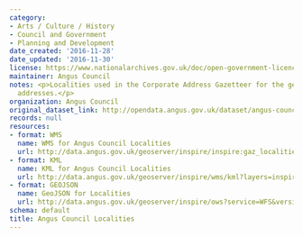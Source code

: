 ```yaml
---
category:
- Arts / Culture / History
- Council and Government
- Planning and Development
date_created: '2016-11-28'
date_updated: '2016-11-30'
license: https://www.nationalarchives.gov.uk/doc/open-government-licence/version/3/
maintainer: Angus Council
notes: <p>Localities used in the Corporate Address Gazetteer for the generation of
  addresses.</p>
organization: Angus Council
original_dataset_link: http://opendata.angus.gov.uk/dataset/angus-council-localities
records: null
resources:
- format: WMS
  name: WMS for Angus Council Localities
  url: http://data.angus.gov.uk/geoserver/inspire/inspire:gaz_localities/wms?service=WMS&request=GetMap
- format: KML
  name: KML for Angus Council Localities
  url: http://data.angus.gov.uk/geoserver/inspire/wms/kml?layers=inspire:gaz_localities&mode=download
- format: GEOJSON
  name: GeoJSON for Localities
  url: http://data.angus.gov.uk/geoserver/inspire/ows?service=WFS&version=1.0.0&request=GetFeature&typeName=inspire:gaz_localities&outputFormat=application%2Fjson&srsName=EPSG:3857
schema: default
title: Angus Council Localities
---
```

